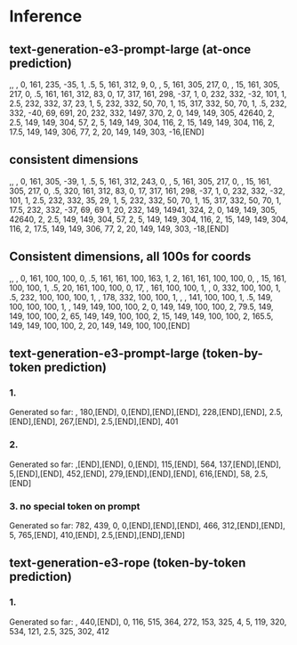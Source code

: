 # Inference

## text-generation-e3-prompt-large (at-once prediction)
,, , 
0, 161, 235, -35, 1, 
.5, 5, 161, 312, 9, 0, 
, 5, 161, 305, 217, 0, 
, 15, 161, 305, 217, 0, 
.5, 161, 161, 312, 83, 
0, 17, 317, 161, 298, -37, 
1, 0, 232, 332, -32, 101, 
1, 2.5, 232, 332, 37, 23, 
1, 5, 232, 332, 50, 70, 
1, 15, 317, 332, 50, 70, 
1, .5, 232, 332, -40, 69, 
691, 20, 232, 332, 1497, 370, 
2, 0, 149, 149, 305, 42640, 
2, 2.5, 149, 149, 304, 57, 
2, 5, 149, 149, 304, 116, 
2, 15, 149, 149, 304, 116, 
2, 17.5, 149, 149, 306, 77, 
2, 20, 149, 149, 303, -16,[END]

## consistent dimensions
,, , 0, 161, 305, -39, 1, 
.5, 5, 161, 312, 243, 
0, , 5, 161, 305, 217, 
0, , 15, 161, 305, 217, 
0, .5, 320, 161, 312, 83, 
0, 17, 317, 161, 298, -37, 
1, 0, 232, 332, -32, 101, 
1, 2.5, 232, 332, 35, 29, 
1, 5, 232, 332, 50, 70, 
1, 15, 317, 332, 50, 70, 
1, 17.5, 232, 332, -37, 69, 69
1, 20, 232, 149, 14941, 324, 
2, 0, 149, 149, 305, 42640, 
2, 2.5, 149, 149, 304, 57, 
2, 5, 149, 149, 304, 116, 
2, 15, 149, 149, 304, 116, 
2, 17.5, 149, 149, 306, 77, 
2, 20, 149, 149, 303, -18,[END]

## Consistent dimensions, all 100s for coords
,, , 
0, 161, 100, 100, 0, 
.5, 161, 161, 100, 163, 
1, 2, 161, 161, 100, 100, 
0, , 15, 161, 100, 100, 
1, .5, 20, 161, 100, 100, 
0, 17, , 161, 100, 100, 1, , 
0, 332, 100, 100, 
1, .5, 232, 100, 100, 100, 
1, , 178, 332, 100, 100, 
1, , , 141, 100, 100, 
1, .5, 149, 100, 100, 100, 
1, , 149, 149, 100, 100, 
2, 0, 149, 149, 100, 100, 
2, 79.5, 149, 149, 100, 100, 
2, 65, 149, 149, 100, 100, 
2, 15, 149, 149, 100, 100, 
2, 165.5, 149, 149, 100, 100, 
2, 20, 149, 149, 100, 100,[END]

## text-generation-e3-prompt-large (token-by-token prediction)

### 1.
Generated so far: , 180,[END], 0,[END],[END],[END], 228,[END],[END], 2.5,[END],[END], 267,[END], 2.5,[END],[END], 401

### 2.
Generated so far: ,[END],[END], 0,[END], 115,[END], 564, 137,[END],[END], 5,[END],[END], 452,[END], 279,[END],[END],[END], 616,[END], 58, 2.5,[END]

### 3. no special token on prompt
Generated so far:  782, 439, 0, 0,[END],[END],[END], 466, 312,[END],[END], 5, 765,[END], 410,[END], 2.5,[END],[END],[END]

## text-generation-e3-rope (token-by-token prediction)

### 1.
Generated so far: , 440,[END], 0, 116, 515, 364, 272, 153, 325, 4, 5, 119, 320, 534, 121, 2.5, 325, 302, 412